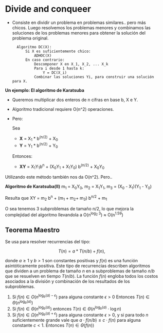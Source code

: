 # Divide and conqueer
* Consiste en dividir un problema en problemas similares.. pero más chicos. Luego resolvemos los problemas menores y combinamos las soluciones de los problemas menores para obtener la solución del problema original.

        Algoritmo DC(X):
            Si X es suficientemente chico:
                ADHOC(X)
            En caso contrario:
                Descomponer X en X_1, X_2, ... X_k
                Para i desde 1 hasta k:
                    Y = DC(X_i)
                Combinar las soluciones Yi, para construir una solución para X.
**Un ejemplo: El algoritmo de Karatsuba**
* Queremos multiplicar dos enteros de n cifras en base b, X e Y.
* Algoritmo tradicional requiere O(n^2) operaciones.
* Pero:

    Sea 
    * **X** = X<sub>1</sub> * b<sup>(n/2)</sup> + X<sub>0</sub> 
    * **Y** = Y<sub>1</sub> * b<sup>(n/2)</sup> + Y<sub>0</sub>

    Entonces:

    * **XY** = X<sub>1</sub>Y<sub>1</sub>b<sup>n</sup> + (X<sub>0</sub>Y<sub>1</sub> + X<sub>1</sub>Y<sub>0</sub>) b<sup>(n/2)</sup> + X<sub>0</sub>Y<sub>0</sub>

Utilizando este método también nos da O(n^2). Pero..

**Algoritmo de Karatsuba(II)**
m<sub>1</sub> = X<sub>0</sub>Y<sub>0</sub>, m<sub>2</sub> = X<sub>1</sub>Y<sub>1</sub>, m<sub>3</sub> = (X<sub>0</sub> - X<sub>1</sub>)(Y<sub>1</sub> - Y<sub>0</sub>)

Resulta que 
XY = m<sub>2</sub> b<sup>n</sup> + (m<sub>1</sub> + m<sub>2</sub>+ m<sub>3</sub>) b<sup>n/2</sup> + m<sub>1</sub>

O sea tenemos 3 subproblemas de tamaño n/2, lo que mejora la complejidad del algoritmo llevandola a O(n<sup>log<sub>2</sub> 3</sup>) ≈ O(n<sup>1.59</sup>)

## Teorema Maestro

Se usa para resolver recurrencias del tipo:

 $$
 T(n) = a * T(n/b) + f(n),
 $$

donde $a ≥ 1$ y $b > 1$ son constantes positivas y $f(n)$ es una función asintóticamente positiva. Este tipo de recurrencias describen algoritmos que dividen a un problema de tamaño $n$ en a subproblemas de tamaño $n/b$ que se resuelven en tiempo $T(n/b)$. La función $f(n)$ engloba todos los costos asociados a la división y combinación de los resultados de los subproblemas.

1. Si $f(n) ∈ O(n^{\log_b(a)- \epsilon})$ para alguna constante $\epsilon > 0$ Entonces $T(n) \in \Theta(n^{\log _b(a)})$
2. Si $f(n) \in \Theta(n^{\log _b(a)})$ entonces $T(n)\in \Theta(n^{\log _b(a)} \cdot \log n)$
3.  Si $f(n) ∈ \Omega(n^{\log_b(a) + \epsilon})$ para alguna constante $\epsilon > 0$,  y si para todo $n$ suficientemente grande vale que $a \cdot f(n/b) ≤ c \cdot f(n)$ para alguna constante $c < 1$. Entonces $T(n) \in \Theta(f(n))$